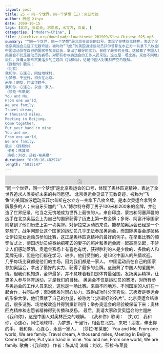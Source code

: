 ```yaml
---
layout: post
title: 25 - 同一个世界，同一个梦想（三）：见证奇迹
author: 昕煜 Xinyu
date: 2009-10-15
tags: [北京, 奥运会, 志愿者, 水立方, 鸟巢, ]
categories: ["Modern-China", ]
file: //archive.org/download/slowchinese_201909/Slow_Chinese_025.mp3
summary: "“同一个世界，同一个梦想”是北京奥运会的口号，体现了奥林匹克精神，表达了全世界追求人类美好未来的共同愿望。  
北京奥运会见证了无数奇迹。被称为“飞鱼”的美国游泳运动员菲尔普斯在水立方一共拿下八枚金牌，是本次奥运会拿到金牌最多的人；来自牙买加的“飞人”博尔特夺得了男子100米和200米的金牌，并创造了世界纪录，他当之无愧地成为世界上最快的人。来自印度、蒙古和阿塞拜疆的选手在北京奥运会上为自己的国家获得了历史上第一枚金牌；多哥、阿富汗等国家则拿到了他们历史上第一块奖牌。对伊拉克运动员来说，能参加奥运会已经是一个梦想了。战争问题让这个国家的运动员几乎无法参加奥运会，而国际奥委会却破格让伊拉克女运动员参加比赛，这正是奥林匹克精神的最好的例子。在举重比赛的颁奖仪式上，德国运动员施泰纳把死去的妻子的照片和奥运金牌一起高高举起，不禁让人们感动落泪。奥运会赛场上有喜也有忧，获得胜利的人是少数的，多数的人和奖牌无缘，但是他们都在学习、进步。他们受到的，是13亿中国人的热情欢迎。几乎每场比赛都是他们的主场，因为我们都是一家人。  
中国运动员在自己的国家参加奥运会，拿出了最好的实力，获得了最多的金牌。这鼓舞了中国人的爱国热情。但我们也知道，金牌最多，并不意味着我们是体育最强国。发扬奥运精神，让更多人参与体育运动，才是我们的目标。  
奥运会不仅是运动员的赛场，对所有参与奥运会的工作人员来说，这也是一场比赛。来自不同地方、不同国家的人们在一起合作，共同进步；面对困难时同心协力、取得成功时分享喜悦。志愿者是奥运会的形象大使，他们贡献了自己的力量，被称为“北京最好的名片”。北京奥运会结束后，很多设施、场地被改造并得到重新利用；举办奥运会的经验被保留下来；奥林匹克精神和志愿者精神得到传播和发扬。  
最后，我请大家欣赏奥运会的主题曲《我和你》，这是中国人对奥林匹克的理解。  
《我和你》歌词：  
（刘欢）
我和你，心连心，同住地球村，
为梦想，千里行，相会在北京。  
来吧！朋友，伸出你的手，
我和你，心连心，永远一家人。  
（莎拉·布莱曼）
You and Me,
From one world,
We are family.  
Travel dream,
A thousand miles,
Meeting in Beijing.  
Come together,
Put your hand in mine.  
You and me,
From one world,
We are family.  
歌曲：《我和你》
 作者：陈其钢
 演唱：刘欢，莎拉·布莱曼"
duration: "0:05:16.482974"
length: "5815147"
---
```


<iframe src="https://archive.org/embed/slowchinese_201909/Slow_Chinese_025.mp3" width="500" height="30" frameborder="0" webkitallowfullscreen="true" mozallowfullscreen="true" allowfullscreen></iframe>
“同一个世界，同一个梦想”是北京奥运会的口号，体现了奥林匹克精神，表达了全世界追求人类美好未来的共同愿望。  
北京奥运会见证了无数奇迹。被称为“飞鱼”的美国游泳运动员菲尔普斯在水立方一共拿下八枚金牌，是本次奥运会拿到金牌最多的人；来自牙买加的“飞人”博尔特夺得了男子100米和200米的金牌，并创造了世界纪录，他当之无愧地成为世界上最快的人。来自印度、蒙古和阿塞拜疆的选手在北京奥运会上为自己的国家获得了历史上第一枚金牌；多哥、阿富汗等国家则拿到了他们历史上第一块奖牌。对伊拉克运动员来说，能参加奥运会已经是一个梦想了。战争问题让这个国家的运动员几乎无法参加奥运会，而国际奥委会却破格让伊拉克女运动员参加比赛，这正是奥林匹克精神的最好的例子。在举重比赛的颁奖仪式上，德国运动员施泰纳把死去的妻子的照片和奥运金牌一起高高举起，不禁让人们感动落泪。奥运会赛场上有喜也有忧，获得胜利的人是少数的，多数的人和奖牌无缘，但是他们都在学习、进步。他们受到的，是13亿中国人的热情欢迎。几乎每场比赛都是他们的主场，因为我们都是一家人。  
中国运动员在自己的国家参加奥运会，拿出了最好的实力，获得了最多的金牌。这鼓舞了中国人的爱国热情。但我们也知道，金牌最多，并不意味着我们是体育最强国。发扬奥运精神，让更多人参与体育运动，才是我们的目标。  
奥运会不仅是运动员的赛场，对所有参与奥运会的工作人员来说，这也是一场比赛。来自不同地方、不同国家的人们在一起合作，共同进步；面对困难时同心协力、取得成功时分享喜悦。志愿者是奥运会的形象大使，他们贡献了自己的力量，被称为“北京最好的名片”。北京奥运会结束后，很多设施、场地被改造并得到重新利用；举办奥运会的经验被保留下来；奥林匹克精神和志愿者精神得到传播和发扬。  
最后，我请大家欣赏奥运会的主题曲《我和你》，这是中国人对奥林匹克的理解。  
《我和你》歌词：  
（刘欢）
我和你，心连心，同住地球村，
为梦想，千里行，相会在北京。  
来吧！朋友，伸出你的手，
我和你，心连心，永远一家人。  
（莎拉·布莱曼）
You and Me,
From one world,
We are family.  
Travel dream,
A thousand miles,
Meeting in Beijing.  
Come together,
Put your hand in mine.  
You and me,
From one world,
We are family.  
歌曲：《我和你》
 作者：陈其钢
 演唱：刘欢，莎拉·布莱曼